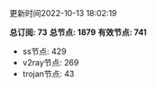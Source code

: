 更新时间2022-10-13 18:02:19

**总订阅: 73**
**总节点: 1879**
**有效节点: 741**
- ss节点: 429
- v2ray节点: 269
- trojan节点: 43

